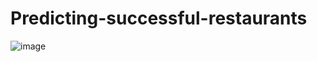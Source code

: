 # Predicting-successful-restaurants

![image](https://user-images.githubusercontent.com/91225590/178098000-d59c2951-d07f-4193-84e5-a78d3668a2c2.png)

